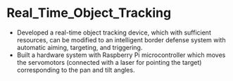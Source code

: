 # Real_Time_Object_Tracking

- Developed a real-time object tracking device, which with sufficient resources, can be modified to an intelligent border defense system with automatic aiming, targeting, and triggering.
- Built a hardware system with Raspberry Pi microcontroller which moves the servomotors (connected with a laser for pointing the target) corresponding to the pan and tilt angles.
